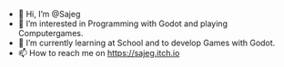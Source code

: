 - 👋 Hi, I’m @Sajeg
- 👀 I’m interested in Programming with Godot and playing Computergames.
- 🌱 I’m currently learning at School and to develop Games with Godot.
- 📫 How to reach me on https://sajeg.itch.io

<!---
Sajeg/Sajeg is a ✨ special ✨ repository because its `README.md` (this file) appears on your GitHub profile.
You can click the Preview link to take a look at your changes.
--->
